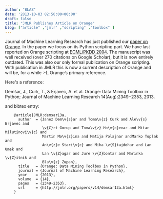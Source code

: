 ```yaml
---
author: "BLAZ"
date: '2013-10-03 02:50:00+00:00'
draft: false
title: "JMLR Publishes Article on Orange"
blog: ["article" ,"jmlr" ,"scripting" ,"toolbox" ]
---
```


Journal of Machine Learning Research has just published our [paper on Orange](http://jmlr.org/papers/v14/demsar13a.html). In the paper we focus on its Python scripting part. We have last reported on Orange scripting at [ECML/PKDD 2004](http://ecmlpkdd.isti.cnr.it/). The manuscript was well received (over 270 citations on Google Scholar), but it is now entirely outdated. This was also our only formal publication on Orange scripting. With publication in JMLR this is now a current description of Orange and will be, for a while :-), Orange’s primary reference.

Here's a reference:

Demšar, J., Curk, T., & Erjavec, A. et al. Orange: Data Mining Toolbox in Python; Journal of Machine Learning Research 14(Aug):2349−2353, 2013.

and bibtex entry:

```
    @article{JMLR:demsar13a,
      author  = {Janez Dem\v{s}ar and Toma\v{z} Curk and Ale\v{s} Erjavec and
                 \v{C}rt Gorup and Toma\v{z} Ho\v{c}evar and Mitar Milutinovi\v{c} and
                 Martin Mo\v{z}ina and Matija Polajnar andMarko Toplak and  
                 An\v{z}e Stari\v{c} and Miha \v{S}tajdohar and Lan Umek and 
                 Lan \v{Z}agar and Jure \v{Z}bontar and Marinka \v{Z}itnik and
                 Bla\v{z} Zupan},
      title   = {Orange: Data Mining Toolbox in Python},
      journal = {Journal of Machine Learning Research},
      year    = {2013},
      volume  = {14},
      pages   = {2349-2353},
      url     = {http://jmlr.org/papers/v14/demsar13a.html}
    }
```